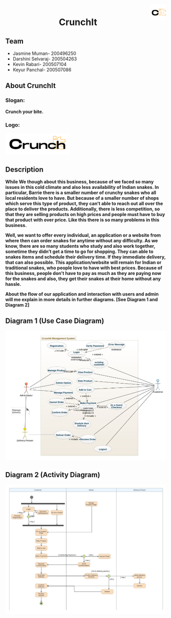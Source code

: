 <img align="right" src="./images/Crunchit-blackSmall.png" height="50" width="50"/> 

<div align="center">
    <h1>CrunchIt</h1>
</div>

<div>
    <h2> Team </h2>
    <ul>
        <li>Jasmine Muman- 200496250</li>
        <li>Darshini Selvaraj- 200504263</li>
        <li>Kevin Rabari- 200507104</li>
        <li>Keyur Panchal- 200507086</li>
    </ul>
</div>

<div>
    <h2> About CrunchIt </h2>
    <h3> Slogan: </h3>
    <b> Crunch your bite. <b>
    <h3> Logo: </h3>
    <img src="./images/Crunchit-blackBig.png" width="200" /> 
</div>

<div>
    <h2> Description </h2>
    <p>While We though about this business, because of we faced so many issues in this cold climate and also less availability of Indian snakes. In particular, Barrie there is a smaller number of crunchy snakes who all local residents love to have. But because of a smaller number of shops which serve this type of product, they can’t able to reach out all over the place to deliver the products. Additionally, there is less competition, so that they are selling products on high prices and people must have to buy that product with over price. Like this there is so many problems in this business. </p>
    <p>Well, we want to offer every individual, an application or a website from where then can order snakes for anytime without any difficulty. As we know, there are so many students who study and also work together, sometime they didn’t get a time to go for shopping. They can able to snakes items and schedule their delivery time. If they immediate delivery, that can also possible. This application/website will remain for Indian or traditional snakes, who people love to have with best prices. Because of this business, people don’t have to pay as much as they are paying now for the snakes and also, they get their snakes at their home without any hassle. </p>
    <p>About the flow of our application and interaction with users and admin will me explain in more details in further diagrams. [See Diagram 1 and Diagram 2]</p>
</div>

<div>
    <h2> Diagram 1 (Use Case Diagram)</h2>
    <img src="./images/CrunchIt UseCaseDiagram.jpeg" />
</div>

<div>
    <h2> Diagram 2 (Activity Diagram)</h2>
    <img src="./images/CrunchIt ActivityDiagram.jpeg" />
</div>